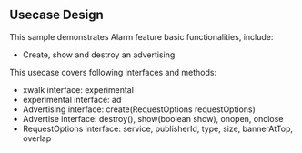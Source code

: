 ## Usecase Design

This sample demonstrates Alarm feature basic functionalities, include:

* Create, show and destroy an advertising

This usecase covers following interfaces and methods:

* xwalk interface: experimental
* experimental interface: ad
* Advertising interface: create(RequestOptions requestOptions)
* Advertise interface: destroy(), show(boolean show), onopen, onclose
* RequestOptions interface: service, publisherId, type, size, bannerAtTop, overlap
